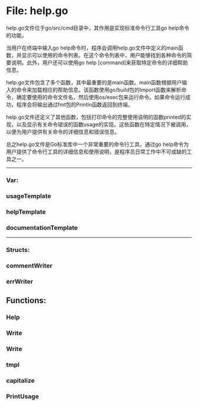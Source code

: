 # File: help.go

help.go文件位于go/src/cmd目录中，其作用是实现标准命令行工具go help命令的功能。

当用户在终端中输入go help命令时，程序会调用help.go文件中定义的main函数，并显示可以使用的命令列表。在这个命令列表中，用户能够找到各种命令的简要说明。此外，用户还可以使用go help [command]来获取特定命令的详细帮助信息。

help.go文件包含了多个函数，其中最重要的是main函数。main函数根据用户输入的命令来加载相应的帮助信息。该函数使用go/build包的Import函数来解析命令，确定要使用的命令文件名，然后使用os/exec包来运行命令。如果命令运行成功，程序会将输出通过fmt包的Println函数返回到终端。

help.go文件还定义了其他函数，包括打印命令的完整使用说明的函数printed的实现，以及显示有关命令错误的函数usage的实现。这些函数在特定情况下被调用，以便为用户提供有关命令的详细信息和错误信息。

总之help.go文件是Go标准库中一个非常重要的命令行工具，通过go help命令为用户提供了命令行工具的详细信息和使用说明，是程序员日常工作中不可或缺的工具之一。




---

### Var:

### usageTemplate





### helpTemplate





### documentationTemplate








---

### Structs:

### commentWriter





### errWriter





## Functions:

### Help





### Write





### Write





### tmpl





### capitalize





### PrintUsage





